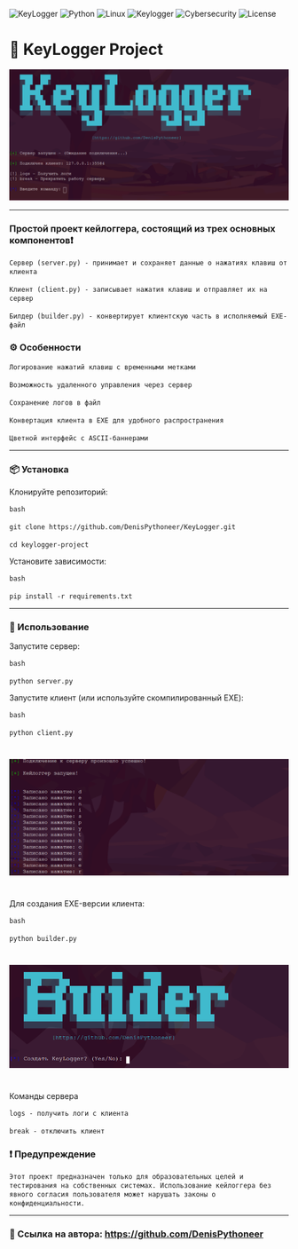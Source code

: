 ![KeyLogger](https://img.shields.io/badge/Version-2.0-blue)
![Python](https://img.shields.io/badge/Python-3.9+-green)
![Linux](https://img.shields.io/badge/Linux-Fedora%20%7C%20Arch%20%7C%20Kali-blue)
![Keylogger](https://img.shields.io/badge/Keylogger-Research%20Only-red)
![Cybersecurity](https://img.shields.io/badge/Cybersecurity-Pentesting-red)
![License](https://img.shields.io/badge/License-MIT-blue)

# 🐍 KeyLogger Project

![Скриншот интерфейса server.py](https://raw.githubusercontent.com/DenisPythoneer/KeyLogger/main/image/screenshotOne.png)

---

### Простой проект кейлоггера, состоящий из трех основных компонентов❗

    Сервер (server.py) - принимает и сохраняет данные о нажатиях клавиш от клиента

    Клиент (client.py) - записывает нажатия клавиш и отправляет их на сервер

    Билдер (builder.py) - конвертирует клиентскую часть в исполняемый EXE-файл

### ⚙️ Особенности

    Логирование нажатий клавиш с временными метками

    Возможность удаленного управления через сервер

    Сохранение логов в файл

    Конвертация клиента в EXE для удобного распространения

    Цветной интерфейс с ASCII-баннерами

---

### 📦 Установка

Клонируйте репозиторий:

    bash

    git clone https://github.com/DenisPythoneer/KeyLogger.git
    
    cd keylogger-project

Установите зависимости:

    bash

    pip install -r requirements.txt

---

### 🚀 Использование

Запустите сервер:

    bash

    python server.py

Запустите клиент (или используйте скомпилированный EXE):
      
    bash

    python client.py

#

![Скриншот интерфейса client.py](https://raw.githubusercontent.com/DenisPythoneer/KeyLogger/main/image/ScreenshotTwo.png)

#

Для создания EXE-версии клиента:
    
    bash

    python builder.py

#

![Скриншот интерфейса builder.py](https://raw.githubusercontent.com/DenisPythoneer/KeyLogger/main/image/screenshotThree.png)

#

Команды сервера

    logs - получить логи с клиента

    break - отключить клиент

### ❗ Предупреждение

    Этот проект предназначен только для образовательных целей и тестирования на собственных системах. Использование кейлоггера без явного согласия пользователя может нарушать законы о конфиденциальности.

---

### 🔗 Ссылка на автора: https://github.com/DenisPythoneer
